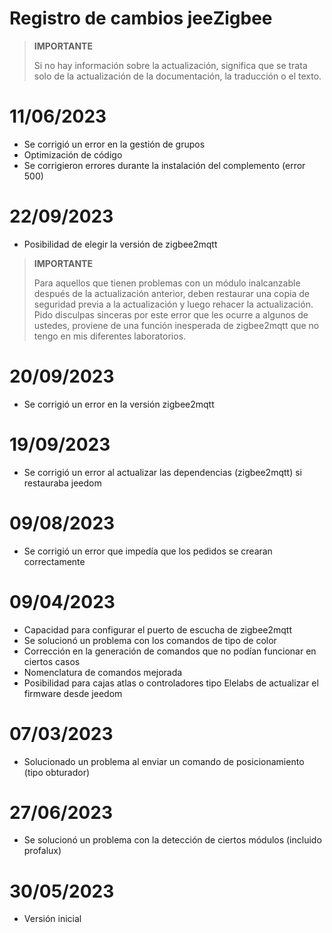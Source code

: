 # Registro de cambios jeeZigbee

>**IMPORTANTE**
>
>Si no hay información sobre la actualización, significa que se trata solo de la actualización de la documentación, la traducción o el texto.

# 11/06/2023

- Se corrigió un error en la gestión de grupos
- Optimización de código
- Se corrigieron errores durante la instalación del complemento (error 500)

# 22/09/2023

- Posibilidad de elegir la versión de zigbee2mqtt

>**IMPORTANTE**
>
>Para aquellos que tienen problemas con un módulo inalcanzable después de la actualización anterior, deben restaurar una copia de seguridad previa a la actualización y luego rehacer la actualización. Pido disculpas sinceras por este error que les ocurre a algunos de ustedes, proviene de una función inesperada de zigbee2mqtt que no tengo en mis diferentes laboratorios.

# 20/09/2023

- Se corrigió un error en la versión zigbee2mqtt

# 19/09/2023

- Se corrigió un error al actualizar las dependencias (zigbee2mqtt) si restauraba jeedom

# 09/08/2023

- Se corrigió un error que impedía que los pedidos se crearan correctamente

# 09/04/2023

- Capacidad para configurar el puerto de escucha de zigbee2mqtt
- Se solucionó un problema con los comandos de tipo de color
- Corrección en la generación de comandos que no podían funcionar en ciertos casos
- Nomenclatura de comandos mejorada
- Posibilidad para cajas atlas o controladores tipo Elelabs de actualizar el firmware desde jeedom

# 07/03/2023

- Solucionado un problema al enviar un comando de posicionamiento (tipo obturador)

# 27/06/2023

- Se solucionó un problema con la detección de ciertos módulos (incluido profalux)

# 30/05/2023

- Versión inicial
